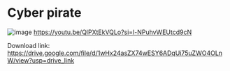 # Cyber pirate
![image](https://github.com/Vas1L1uS/CyberPirate/assets/95376525/884cb364-a565-48cb-b039-dfde80c963b6)
https://youtu.be/QlPXtEkVQLo?si=l-NPuhvWEUtcd9cN

Download link: https://drive.google.com/file/d/1wHx24asZX74wESY6ADqUi75uZWO4OLnW/view?usp=drive_link
